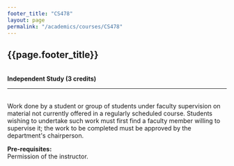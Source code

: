 ```yaml
---
footer_title: "CS478"
layout: page
permalink: "/academics/courses/CS478"
---
```


## {{page.footer_title}}

\
**Independent Study (3 credits)**

---

\
Work done by a student or group of students under faculty supervision on material not currently offered in a regularly scheduled course. Students wishing to undertake such work must first find a faculty member willing to supervise it; the work to be completed must be approved by the department's chairperson.

**Pre-requisites:**
\
Permission of the instructor.
